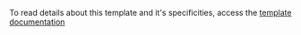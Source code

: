 To read details about this template and it's specificities, access the 
[template documentation](https://github.com/andreriesco/vscode-torizon-templates/blob/tie-730/assets/templatesDocumentationAssets/python3Console/README.md)